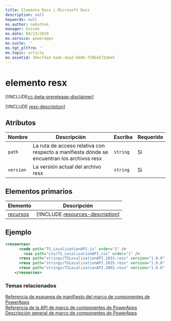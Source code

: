 ```yaml
---
title: Elemento Resx | Microsoft Docs
description: null
keywords: null
ms.author: nabuthuk
manager: kvivek
ms.date: 04/23/2019
ms.service: powerapps
ms.suite: ''
ms.tgt_pltfrm: ''
ms.topic: article
ms.assetid: 38acfda3-4adc-4aa2-bb8b-f29ba572a6e5
---
```


# <a name="resx-element"></a>elemento resx

[!INCLUDE[cc-beta-prerelease-disclaimer](../../../includes/cc-beta-prerelease-disclaimer.md)]

[!INCLUDE [resx-description](includes/resx-description.md)]

## <a name="attributes"></a>Atributos

|Nombre|Descripción|Escriba|Requerido|
|--|--|--|--|
|`path`|La ruta de acceso relativa con respecto a manifiesta dónde se encuentran los archivos resx|`string`|Sí|
|`version`|La versión actual del archivo resx|`string`|Sí|

## <a name="parent-elements"></a>Elementos primarios

|Elemento|Descripción|
|--|--|
|[recursos](resources.md)|[!INCLUDE [resources-description](includes/resources-description.md)]|

## <a name="example"></a>Ejemplo

```xml
<resources>
      <code path="TS_LocalizationAPI.js" order="1" />
        <css path="css/TS_LocalizationAPI.css" order="1" />
      <resx path="strings/TSLocalizationAPI.1033.resx" version="1.0.0" />
      <resx path="strings/TSLocalizationAPI.1035.resx" version="1.0.0" />
      <resx path="strings/TSLocalizationAPI.3082.resx" version="1.0.0" />
    </resources>
```

### <a name="related-topics"></a>Temas relacionados

[Referencia de esquema de manifiesto del marco de componentes de PowerApps](index.md)<br/>
[Referencia de la API de marco de componentes de PowerApps](../reference/index.md)<br/>
[Descripción general de marco de componentes de PowerApps](../overview.md)
